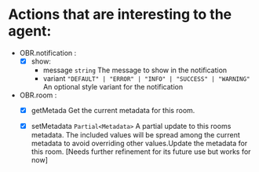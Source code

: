 
# Actions that are interesting to the agent:

- OBR.notification :
  - [x] show:
    - message   `string`  The message to show in the notification
    - variant   `"DEFAULT" | "ERROR" | "INFO" | "SUCCESS" | "WARNING"`    An optional style variant for the notification

- OBR.room :
  - [x] getMetada   Get the current metadata for this room. 
  - [x] setMetadata `Partial<Metadata>`	A partial update to this rooms metadata. The included values will be spread among the current metadata to avoid overriding other values.Update the metadata for this room. [Needs further refinement for its future use but works for now]


